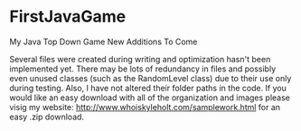 # FirstJavaGame
My Java Top Down Game New Additions To Come

Several files were created during writing and optimization hasn't been implemented yet. There may be lots of redundancy in files and possibly even unused classes (such as the RandomLevel class) due to their use only during testing. Also, I have not altered their folder paths in the code. If you would like an easy download with all of the organization and images please visig my website: http://www.whoiskyleholt.com/samplework.html for an easy .zip download.
